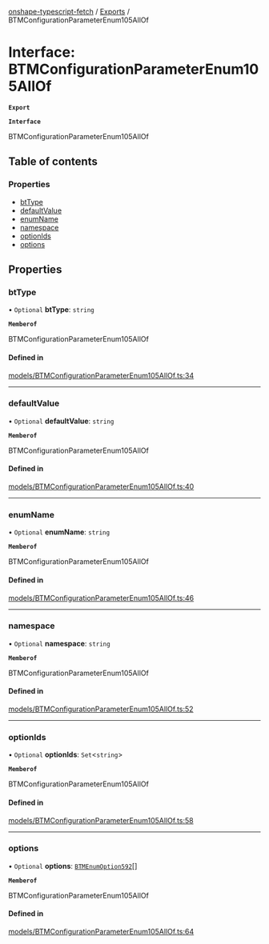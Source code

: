 [onshape-typescript-fetch](../README.md) / [Exports](../modules.md) / BTMConfigurationParameterEnum105AllOf

# Interface: BTMConfigurationParameterEnum105AllOf

**`Export`**

**`Interface`**

BTMConfigurationParameterEnum105AllOf

## Table of contents

### Properties

- [btType](BTMConfigurationParameterEnum105AllOf.md#bttype)
- [defaultValue](BTMConfigurationParameterEnum105AllOf.md#defaultvalue)
- [enumName](BTMConfigurationParameterEnum105AllOf.md#enumname)
- [namespace](BTMConfigurationParameterEnum105AllOf.md#namespace)
- [optionIds](BTMConfigurationParameterEnum105AllOf.md#optionids)
- [options](BTMConfigurationParameterEnum105AllOf.md#options)

## Properties

### btType

• `Optional` **btType**: `string`

**`Memberof`**

BTMConfigurationParameterEnum105AllOf

#### Defined in

[models/BTMConfigurationParameterEnum105AllOf.ts:34](https://github.com/toebes/onshape-typescript-fetch/blob/3e11ae1/models/BTMConfigurationParameterEnum105AllOf.ts#L34)

___

### defaultValue

• `Optional` **defaultValue**: `string`

**`Memberof`**

BTMConfigurationParameterEnum105AllOf

#### Defined in

[models/BTMConfigurationParameterEnum105AllOf.ts:40](https://github.com/toebes/onshape-typescript-fetch/blob/3e11ae1/models/BTMConfigurationParameterEnum105AllOf.ts#L40)

___

### enumName

• `Optional` **enumName**: `string`

**`Memberof`**

BTMConfigurationParameterEnum105AllOf

#### Defined in

[models/BTMConfigurationParameterEnum105AllOf.ts:46](https://github.com/toebes/onshape-typescript-fetch/blob/3e11ae1/models/BTMConfigurationParameterEnum105AllOf.ts#L46)

___

### namespace

• `Optional` **namespace**: `string`

**`Memberof`**

BTMConfigurationParameterEnum105AllOf

#### Defined in

[models/BTMConfigurationParameterEnum105AllOf.ts:52](https://github.com/toebes/onshape-typescript-fetch/blob/3e11ae1/models/BTMConfigurationParameterEnum105AllOf.ts#L52)

___

### optionIds

• `Optional` **optionIds**: `Set`<`string`\>

**`Memberof`**

BTMConfigurationParameterEnum105AllOf

#### Defined in

[models/BTMConfigurationParameterEnum105AllOf.ts:58](https://github.com/toebes/onshape-typescript-fetch/blob/3e11ae1/models/BTMConfigurationParameterEnum105AllOf.ts#L58)

___

### options

• `Optional` **options**: [`BTMEnumOption592`](BTMEnumOption592.md)[]

**`Memberof`**

BTMConfigurationParameterEnum105AllOf

#### Defined in

[models/BTMConfigurationParameterEnum105AllOf.ts:64](https://github.com/toebes/onshape-typescript-fetch/blob/3e11ae1/models/BTMConfigurationParameterEnum105AllOf.ts#L64)
